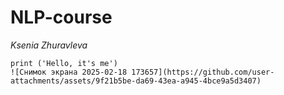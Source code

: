 # NLP-course
*Ksenia Zhuravleva* 
```
print ('Hello, it's me')
![Снимок экрана 2025-02-18 173657](https://github.com/user-attachments/assets/9f21b5be-da69-43ea-a945-4bce9a5d3407)
